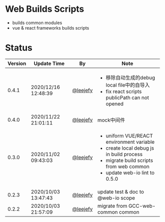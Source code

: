 # Web Builds Scripts

- builds common modules
- vue & react frameworks builds scripts

# Status

| Version | Update Time | By | Note |
| ---- | ----- | ---- | ---- |
| 0.4.1 | 2020/12/16 12:48:39 | [@leejefy](https://gitee.com/leejefy) | <ul><li>移除自动生成的debug local file中的自导入</li><li>fix react scripts publicPath can not opened</li></ul> |
| 0.4.0 | 2020/11/22 21:01:11 | [@leejefy](https://gitee.com/leejefy) | mock中间件 |
| 0.3.0 | 2020/11/02 09:43:03 | [@leejefy](https://gitee.com/leejefy) | <ul><li>uniform VUE/REACT environment variable</li><li>create local debug js in build process</li><li>migrate build scripts from web common</li><li>update web-io lint to 0.5.0</li></ul> |
| 0.2.3 | 2020/10/03 13:47:43 | [@leejefy](https://gitee.com/leejefy) | update test & doc to @web-io scope |
| 0.2.2 | 2020/10/03 21:57:09 | [@leejefy](https://gitee.com/leejefy) | migrate from GCC-web-common common |